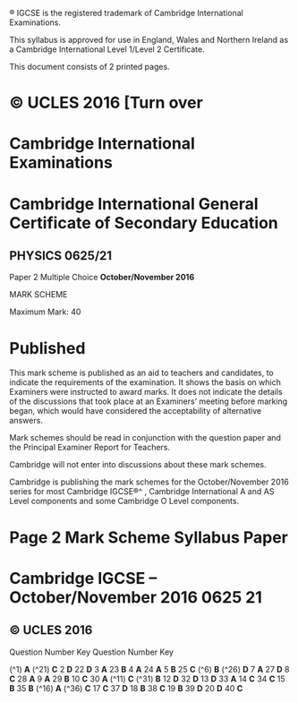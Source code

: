 ® IGCSE is the registered trademark of Cambridge International Examinations. 

 This syllabus is approved for use in England, Wales and Northern Ireland as a Cambridge International Level 1/Level 2 Certificate. 

 This document consists of 2 printed pages. 

# © UCLES 2016 [Turn over 

# Cambridge International Examinations 

# Cambridge International General Certificate of Secondary Education 

## PHYSICS 0625/21 

Paper 2 Multiple Choice **October/November 2016** 

MARK SCHEME 

Maximum Mark: 40 

# Published 

This mark scheme is published as an aid to teachers and candidates, to indicate the requirements of the examination. It shows the basis on which Examiners were instructed to award marks. It does not indicate the details of the discussions that took place at an Examiners’ meeting before marking began, which would have considered the acceptability of alternative answers. 

Mark schemes should be read in conjunction with the question paper and the Principal Examiner Report for Teachers. 

Cambridge will not enter into discussions about these mark schemes. 

Cambridge is publishing the mark schemes for the October/November 2016 series for most Cambridge IGCSE®^ , Cambridge International A and AS Level components and some Cambridge O Level components. 


# Page 2 Mark Scheme Syllabus Paper 

# Cambridge IGCSE – October/November 2016 0625 21 

## © UCLES 2016 

 Question Number Key Question Number Key 

(^1) **A** (^21) **C** 2 **D** 22 **D** 3 **A** 23 **B** 4 **A** 24 **A** 5 **B** 25 **C** (^6) **B** (^26) **D** 7 **A** 27 **D** 8 **C** 28 **A** 9 **A** 29 **B** 10 **C** 30 **A** (^11) **C** (^31) **B** 12 **D** 32 **D** 13 **D** 33 **A** 14 **C** 34 **C** 15 **B** 35 **B** (^16) **A** (^36) **C** 17 **C** 37 **D** 18 **B** 38 **C** 19 **B** 39 **D** 20 **D** 40 **C** 


